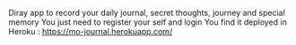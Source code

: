 Diray app to record your daily journal, secret thoughts, journey and special memory
You just need to register your self and login 
You find it deployed in Heroku : https://mo-journal.herokuapp.com/
